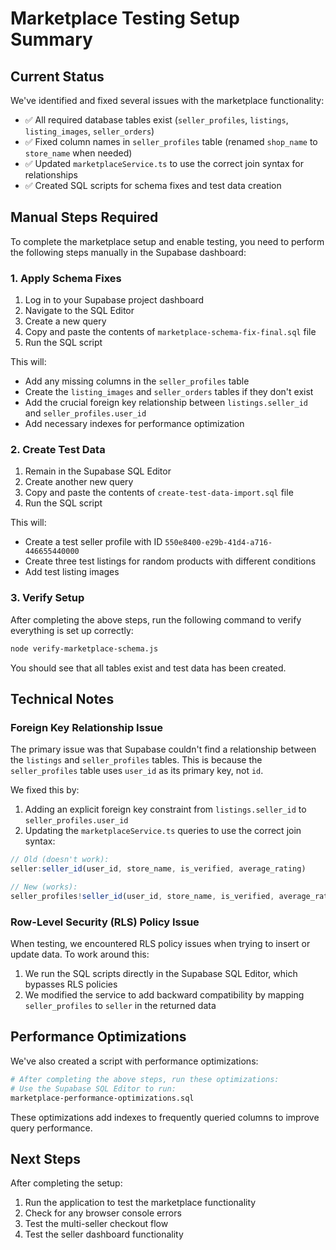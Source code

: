 # Marketplace Testing Setup Summary

## Current Status

We've identified and fixed several issues with the marketplace functionality:

- ✅ All required database tables exist (`seller_profiles`, `listings`, `listing_images`, `seller_orders`) 
- ✅ Fixed column names in `seller_profiles` table (renamed `shop_name` to `store_name` when needed)
- ✅ Updated `marketplaceService.ts` to use the correct join syntax for relationships
- ✅ Created SQL scripts for schema fixes and test data creation

## Manual Steps Required

To complete the marketplace setup and enable testing, you need to perform the following steps manually in the Supabase dashboard:

### 1. Apply Schema Fixes

1. Log in to your Supabase project dashboard
2. Navigate to the SQL Editor
3. Create a new query
4. Copy and paste the contents of `marketplace-schema-fix-final.sql` file
5. Run the SQL script

This will:
- Add any missing columns in the `seller_profiles` table
- Create the `listing_images` and `seller_orders` tables if they don't exist
- Add the crucial foreign key relationship between `listings.seller_id` and `seller_profiles.user_id`
- Add necessary indexes for performance optimization

### 2. Create Test Data

1. Remain in the Supabase SQL Editor
2. Create another new query
3. Copy and paste the contents of `create-test-data-import.sql` file
4. Run the SQL script

This will:
- Create a test seller profile with ID `550e8400-e29b-41d4-a716-446655440000`
- Create three test listings for random products with different conditions
- Add test listing images

### 3. Verify Setup

After completing the above steps, run the following command to verify everything is set up correctly:

```bash
node verify-marketplace-schema.js
```

You should see that all tables exist and test data has been created.

## Technical Notes

### Foreign Key Relationship Issue

The primary issue was that Supabase couldn't find a relationship between the `listings` and `seller_profiles` tables. This is because the `seller_profiles` table uses `user_id` as its primary key, not `id`.

We fixed this by:
1. Adding an explicit foreign key constraint from `listings.seller_id` to `seller_profiles.user_id`
2. Updating the `marketplaceService.ts` queries to use the correct join syntax:

```typescript
// Old (doesn't work):
seller:seller_id(user_id, store_name, is_verified, average_rating)

// New (works):
seller_profiles!seller_id(user_id, store_name, is_verified, average_rating)
```

### Row-Level Security (RLS) Policy Issue

When testing, we encountered RLS policy issues when trying to insert or update data. To work around this:

1. We run the SQL scripts directly in the Supabase SQL Editor, which bypasses RLS policies
2. We modified the service to add backward compatibility by mapping `seller_profiles` to `seller` in the returned data

## Performance Optimizations

We've also created a script with performance optimizations:

```bash
# After completing the above steps, run these optimizations:
# Use the Supabase SQL Editor to run:
marketplace-performance-optimizations.sql
```

These optimizations add indexes to frequently queried columns to improve query performance.

## Next Steps

After completing the setup:

1. Run the application to test the marketplace functionality
2. Check for any browser console errors
3. Test the multi-seller checkout flow
4. Test the seller dashboard functionality 